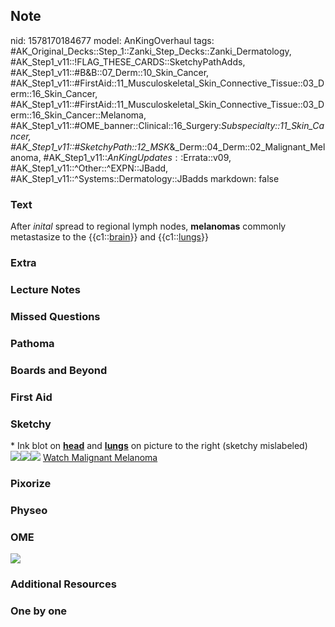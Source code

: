 ## Note
nid: 1578170184677
model: AnKingOverhaul
tags: #AK_Original_Decks::Step_1::Zanki_Step_Decks::Zanki_Dermatology, #AK_Step1_v11::!FLAG_THESE_CARDS::SketchyPathAdds, #AK_Step1_v11::#B&B::07_Derm::10_Skin_Cancer, #AK_Step1_v11::#FirstAid::11_Musculoskeletal_Skin_Connective_Tissue::03_Derm::16_Skin_Cancer, #AK_Step1_v11::#FirstAid::11_Musculoskeletal_Skin_Connective_Tissue::03_Derm::16_Skin_Cancer::Melanoma, #AK_Step1_v11::#OME_banner::Clinical::16_Surgery:_Subspecialty::11_Skin_Cancer, #AK_Step1_v11::#SketchyPath::12_MSK_&_Derm::04_Derm::02_Malignant_Melanoma, #AK_Step1_v11::$AnKingUpdates::$Errata::v09, #AK_Step1_v11::^Other::^EXPN::JBadd, #AK_Step1_v11::^Systems::Dermatology::JBadds
markdown: false

### Text
After <i>inital</i> spread to regional lymph nodes,
<b>melanomas</b> commonly metastasize to the <span style=
"color: var(--text-fg);">{{c1::<u>brain</u>}} and</span>
<span style="color: var(--text-fg);">{{c1::<u>lungs</u>}}</span>

### Extra


### Lecture Notes


### Missed Questions


### Pathoma


### Boards and Beyond


### First Aid


### Sketchy
<div>
  * Ink blot on <b><u>head</u></b> and <b><u>lungs</u></b> on
  picture to the right (sketchy mislabeled)
</div><img src=
"Screen%20Shot%202020-01-04%20at%203.39.45%20PM.JPG"><img src=
"Screen%20Shot%202020-01-04%20at%203.39.51%20PM.JPG"><img src=
"Zoverall%20picture%20(32)_1566160514431.jpg"> <a href=
"https://dashboard.sketchy.com/study/medical/courses/medical-pathophysiology/units/medical-pathophysiology-musculoskeletal-derm/videos/medical-pathophysiology-musculoskeletal-and-derm-derm-malignant-melanoma?utm_source=anki&utm_medium=partnership&utm_campaign=february_update&utm_content=medical">
Watch Malignant Melanoma</a>

### Pixorize


### Physeo


### OME
<div class="ome-widget">
  <a href=
  "https://onlinemeded.org/spa/surgery-subspecialty/skin-cancer/acquire?ref=anki">
  <img src="_OME_AnkiFlashcards_Lesson_4.png"></a>
</div>

### Additional Resources


### One by one


